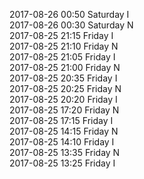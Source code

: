 2017-08-26 00:50 Saturday  I  
2017-08-26 00:30 Saturday  N  
2017-08-25 21:15 Friday  I  
2017-08-25 21:10 Friday  N  
2017-08-25 21:05 Friday  I  
2017-08-25 21:00 Friday  N  
2017-08-25 20:35 Friday  I  
2017-08-25 20:25 Friday  N  
2017-08-25 20:20 Friday  I  
2017-08-25 17:20 Friday  N  
2017-08-25 17:15 Friday  I  
2017-08-25 14:15 Friday  N  
2017-08-25 14:10 Friday  I  
2017-08-25 13:35 Friday  N  
2017-08-25 13:25 Friday  I  
